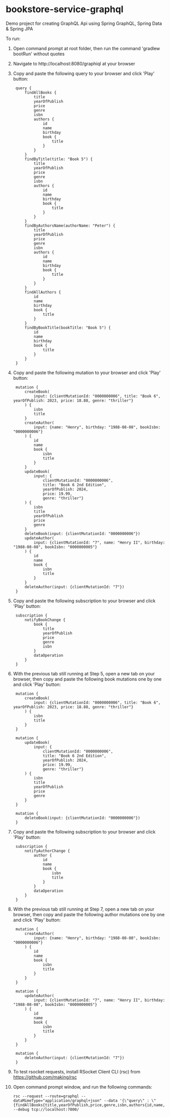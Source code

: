 # bookstore-service-graphql
Demo project for creating GraphQL Api using Spring GraphQL, Spring Data & Spring JPA

To run:

1) Open command prompt at root folder, then run the command 'gradlew bootRun' without quotes
2) Navigate to http://localhost:8080/graphiql at your browser
3) Copy and paste the following query to your browser and click 'Play' button:

        query {
            findAllBooks {
                title
                yearOfPublish
                price
                genre
                isbn
                authors {
                    id
                    name
                    birthday
                    book {
                        title
                    }
                }
            }
            findByTitle(title: "Book 5") {
                title
                yearOfPublish
                price
                genre
                isbn
                authors {
                    id
                    name
                    birthday
                    book {
                        title
                    }
                }
            }
            findByAuthorsName(authorName: "Peter") {
                title
                yearOfPublish
                price
                genre
                isbn
                authors {
                    id
                    name
                    birthday
                    book {
                        title
                    }
                }
            }
            findAllAuthors {
                id
                name
                birthday
                book {
                    title
                }
            }
            findByBookTitle(bookTitle: "Book 5") {
                id
                name
                birthday
                book {
                    title
                }
            }
        }

4) Copy and paste the following mutation to your browser and click 'Play' button:

        mutation {
            createBook(
                input: {clientMutationId: "0000000006", title: "Book 6", yearOfPublish: 2023, price: 18.88, genre: "thriller"}
            ) {
                isbn
                title
            }
            createAuthor(
                input: {name: "Henry", birthday: "1988-08-08", bookIsbn: "0000000006"}
            ) {
                id
                name
                book {
                    isbn
                    title
                }
            }
            updateBook(
                input: {
                    clientMutationId: "0000000006", 
                    title: "Book 6 2nd Edition", 
                    yearOfPublish: 2024, 
                    price: 19.99, 
                    genre: "thriller"}
            ) {
                isbn
                title
                yearOfPublish
                price
                genre
            }
            deleteBook(input: {clientMutationId: "0000000006"})
            updateAuthor(
                input: {clientMutationId: "7", name: "Henry II", birthday: "1988-08-08", bookIsbn: "0000000005"}
            ) {
                id
                name
                book {
                    isbn
                    title
                }
            }
            deleteAuthor(input: {clientMutationId: "7"})
        }
5) Copy and paste the following subscription to your browser and click 'Play' button:

        subscription {
            notifyBookChange {
                book {
                    title
                    yearOfPublish
                    price
                    genre
                    isbn
                }
                dataOperation
            }
        }

6) With the previous tab still running at Step 5, open a new tab on your browser, then copy and paste the following book mutations one by one and click 'Play' button: 

        mutation {
            createBook(
                input: {clientMutationId: "0000000006", title: "Book 6", yearOfPublish: 2023, price: 18.88, genre: "thriller"}
            ) {
                isbn
                title
            }
        }

        mutation {
            updateBook(
                input: {
                    clientMutationId: "0000000006", 
                    title: "Book 6 2nd Edition", 
                    yearOfPublish: 2024, 
                    price: 19.99, 
                    genre: "thriller"}
            ) {
                isbn
                title
                yearOfPublish
                price
                genre
            }
        }

        mutation {
            deleteBook(input: {clientMutationId: "0000000006"})
        }

7) Copy and paste the following subscription to your browser and click 'Play' button:

        subscription {
            notifyAuthorChange {
                author {
                    id
                    name
                    book {
                        isbn
                        title
                    }
                }
                dataOperation
            }
        }

8) With the previous tab still running at Step 7, open a new tab on your browser, then copy and paste the following author mutations one by one and click 'Play' button:

        mutation {
            createAuthor(
                input: {name: "Henry", birthday: "1988-08-08", bookIsbn: "0000000006"}
            ) {
                id
                name
                book {
                    isbn
                    title
                }
            }
        }

        mutation {
            updateAuthor(
                input: {clientMutationId: "7", name: "Henry II", birthday: "1988-08-08", bookIsbn: "0000000005"}
            ) {
                id
                name
                book {
                    isbn
                    title
                }
            }
        }

        mutation {
            deleteAuthor(input: {clientMutationId: "7"})
        }

9) To test rsocket requests, install RSocket Client CLI (rsc) from https://github.com/making/rsc

10) Open command prompt window, and run the following commands:

        rsc --request --route=graphql --dataMimeType="application/graphql+json" --data '{\"query\" : \"{findAllBooks{title,yearOfPublish,price,genre,isbn,authors{id,name,birthday,book{title}}}}\"}'  --debug tcp://localhost:7000/